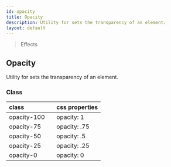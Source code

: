 ```yaml
---
id: opacity
title: Opacity
description: Utility for sets the transparency of an element.
layout: default
---
```


> Effects

## Opacity

Utility for sets the transparency of an element.

### Class

| <span class="px-3 py-1 text-white bg-charcoal-100 rounded-full">class</span> | | <span class="px-3 py-1 text-white bg-charcoal-100 rounded-full">css properties</span> |
|:--|:--|:--|
| opacity-100 |  | opacity: 1 |
| opacity-75 |  | opacity: .75 |
| opacity-50 |  | opacity: .5 |
| opacity-25 |  | opacity: .25 |
| opacity-0 |  | opacity: 0 |
